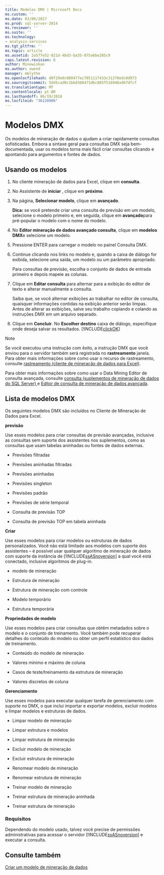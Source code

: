 ```yaml
---
title: Modelos DMX | Microsoft Docs
ms.custom: ''
ms.date: 03/06/2017
ms.prod: sql-server-2014
ms.reviewer: ''
ms.suite: ''
ms.technology:
- analysis-services
ms.tgt_pltfrm: ''
ms.topic: article
ms.assetid: 2a577e52-821d-4bd3-ba35-075a6be285c9
caps.latest.revision: 6
author: Minewiskan
ms.author: owend
manager: mblythe
ms.openlocfilehash: d0f29e0c000477ec705111f433c31370edc0d973
ms.sourcegitcommit: 5dd5cad0c1bbd308471d6c885f516948ad67dfcf
ms.translationtype: MT
ms.contentlocale: pt-BR
ms.lasthandoff: 06/19/2018
ms.locfileid: "36120906"
---
```

# <a name="dmx-templates"></a>Modelos DMX
  Os modelos de mineração de dados o ajudam a criar rapidamente consultas sofisticadas. Embora a sintaxe geral para consultas DMX seja bem-documentada, usar os modelos torna mais fácil criar consultas clicando e apontando para argumentos e fontes de dados.  
  
## <a name="using-the-templates"></a>Usando os modelos  
  
1.  No cliente mineração de dados para Excel, clique em **consulta**.  
  
2.  No Assistente de **iniciar** , clique em **próximo**.  
  
3.  Na página, **Selecionar modelo**, clique em **avançado**.  
  
     **Dica:** se você pretende criar uma consulta de previsão em um modelo, selecione o modelo primeiro e, em seguida, clique em **avançado**para pré-popular o modelo com o nome do modelo.  
  
4.  No **Editor mineração de dados avançado consulta**, clique em **modelos DMX**e selecione um modelo.  
  
5.  Pressione ENTER para carregar o modelo no painel Consulta DMX.  
  
6.  Continue clicando nos links no modelo e, quando a caixa de diálogo for exibida, selecione uma saída, um modelo ou um parâmetro apropriado.  
  
     Para consultas de previsão, escolha o conjunto de dados de entrada primeiro e depois mapeie as colunas.  
  
7.  Clique em **Editar consulta** para alternar para a exibição do editor de texto e alterar manualmente a consulta.  
  
     Saiba que, se você alternar exibições ao trabalhar no editor de consulta, quaisquer informações contidas na exibição anterior serão limpas. Antes de alterar as exibições, salve seu trabalho copiando e colando as instruções DMX em um arquivo separado.  
  
8.  Clique em **Concluir**. No **Escolher destino** caixa de diálogo, especifique onde deseja salvar os resultados. [!INCLUDE[clickOK](../includes/clickok-md.md)]  
  
> [!NOTE]  
>  Se você executou uma instrução com êxito, a instrução DMX que você enviou para o servidor também será registrada no **rastreamento** janela. Para obter mais informações sobre como usar o recurso de rastreamento, consulte [rastreamento &#40;cliente de mineração de dados para Excel&#41;](trace-data-mining-client-for-excel.md).  
  
 Para obter mais informações sobre como usar o Data Mining Editor de consulta avançada, consulte [consulta &#40;suplementos de mineração de dados do SQL Server&#41; ](query-sql-server-data-mining-add-ins.md) e [Editor de consulta de mineração de dados avançada](advanced-data-mining-query-editor.md).  
  
## <a name="list-of-dmx-templates"></a>Lista de modelos DMX  
 Os seguintes modelos DMX são incluídos no Cliente de Mineração de Dados para Excel.  
  
 **previsão**  
  
 Use esses modelos para criar consultas de previsão avançadas, inclusive as consultas sem suporte dos assistentes nos suplementos, como as consultas que usam tabelas aninhadas ou fontes de dados externas.  
  
-   Previsões filtradas  
  
-   Previsões aninhadas filtradas  
  
-   Previsões aninhadas  
  
-   Previsões singleton  
  
-   Previsões padrão  
  
-   Previsões de série temporal  
  
-   Consulta de previsão TOP  
  
-   Consulta de previsão TOP em tabela aninhada  
  
 **Criar**  
  
 Use esses modelos para criar modelos ou estruturas de dados personalizados. Você não está limitado aos modelos com suporte dos assistentes – é possível usar qualquer algoritmo de mineração de dados com suporte da instância de [!INCLUDE[ssASnoversion](../includes/ssasnoversion-md.md)] a qual você está conectado, inclusive algoritmos de plug-in.  
  
-   modelo de mineração  
  
-   Estrutura de mineração  
  
-   Estrutura de mineração com controle  
  
-   Modelo temporário  
  
-   Estrutura temporária  
  
 **Propriedades de modelo**  
  
 Use esses modelos para criar consultas que obtêm metadados sobre o modelo e o conjunto de treinamento. Você também pode recuperar detalhes do conteúdo do modelo ou obter um perfil estatístico dos dados de treinamento.  
  
-   Conteúdo do modelo de mineração  
  
-   Valores mínimo e máximo de coluna  
  
-   Casos de teste/treinamento da estrutura de mineração  
  
-   Valores discretos de coluna  
  
 **Gerenciamento**  
  
 Use esses modelos para executar qualquer tarefa de gerenciamento com suporte no DMX, o que inclui importar e exportar modelos, excluir modelos e limpar modelos e estruturas de dados.  
  
-   Limpar modelo de mineração  
  
-   Limpar estrutura e modelos  
  
-   Limpar estrutura de mineração  
  
-   Excluir modelo de mineração  
  
-   Excluir estrutura de mineração  
  
-   Renomear modelo de mineração  
  
-   Renomear estrutura de mineração  
  
-   Treinar modelo de mineração  
  
-   Treinar estrutura de mineração aninhada  
  
-   Treinar estrutura de mineração  
  
### <a name="requirements"></a>Requisitos  
 Dependendo do modelo usado, talvez você precise de permissões administrativas para acessar o servidor [!INCLUDE[ssASnoversion](../includes/ssasnoversion-md.md)] e executar a consulta.  
  
## <a name="see-also"></a>Consulte também  
 [Criar um modelo de mineração de dados](creating-a-data-mining-model.md)  
  
  